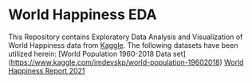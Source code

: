 # World Happiness EDA

This Repository contains Exploratory Data Analysis and Visualization of World Happiness data from [Kaggle](https://www.kaggle.com). The following datasets have been utilized herein:
[World Population 1960-2018 Data set] (https://www.kaggle.com/imdevskp/world-population-19602018)
[World Happiness Report 2021](https://www.kaggle.com/ajaypalsinghlo/world-happiness-report-2021)
